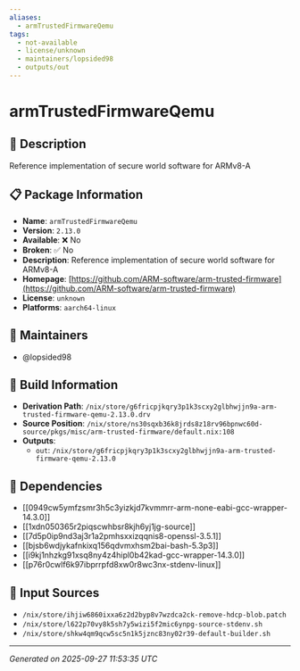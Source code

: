 ```yaml
---
aliases:
  - armTrustedFirmwareQemu
tags:
  - not-available
  - license/unknown
  - maintainers/lopsided98
  - outputs/out
---
```


# armTrustedFirmwareQemu

## 📝 Description

Reference implementation of secure world software for ARMv8-A

## 📋 Package Information

- **Name**: `armTrustedFirmwareQemu`
- **Version**: `2.13.0`
- **Available**: ❌ No
- **Broken**: ✅ No
- **Description**: Reference implementation of secure world software for ARMv8-A
- **Homepage**: [https://github.com/ARM-software/arm-trusted-firmware](https://github.com/ARM-software/arm-trusted-firmware)
- **License**: `unknown`
- **Platforms**: `aarch64-linux`
## 👥 Maintainers

- @lopsided98


## 🔧 Build Information

- **Derivation Path**: `/nix/store/g6fricpjkqry3p1k3scxy2glbhwjjn9a-arm-trusted-firmware-qemu-2.13.0.drv`
- **Source Position**: `/nix/store/ns30sqxb36k8jrds8z18rv96bpnwc60d-source/pkgs/misc/arm-trusted-firmware/default.nix:108`
- **Outputs**:
  - `out`:  `/nix/store/g6fricpjkqry3p1k3scxy2glbhwjjn9a-arm-trusted-firmware-qemu-2.13.0`

## 🔗 Dependencies

- [[0949cw5ymfzsmr3h5c3yizkjd7kvmmrr-arm-none-eabi-gcc-wrapper-14.3.0]]
- [[1xdn050365r2piqscwhbsr8kjh6yj1jg-source]]
- [[7d5p0ip9nd3aj3r1a2pmhsxxizqqnis8-openssl-3.5.1]]
- [[bjsb6wdjykafnkixq156qdvmxhsm2bai-bash-5.3p3]]
- [[i9kj1nhzkg91xsq8ny4z4hipl0b42kad-gcc-wrapper-14.3.0]]
- [[p76r0cwlf6k97ibprrpfd8xw0r8wc3nx-stdenv-linux]]

## 📁 Input Sources

- `/nix/store/ihjiw6860ixxa6z2d2byp8v7wzdca2ck-remove-hdcp-blob.patch`
- `/nix/store/l622p70vy8k5sh7y5wizi5f2mic6ynpg-source-stdenv.sh`
- `/nix/store/shkw4qm9qcw5sc5n1k5jznc83ny02r39-default-builder.sh`

---
*Generated on 2025-09-27 11:53:35 UTC*
